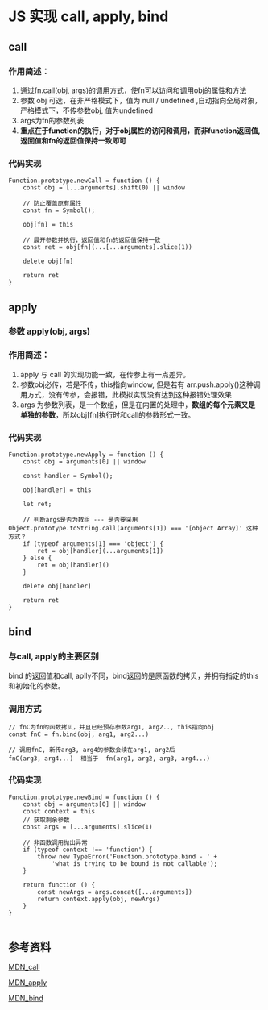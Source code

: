 # JS 实现 call, apply, bind

## call

### 作用简述：
1. 通过fn.call(obj, args)的调用方式，使fn可以访问和调用obj的属性和方法
2. 参数 obj 可选，在非严格模式下，值为 null / undefined ,自动指向全局对象，严格模式下，不传参数obj, 值为undefined
3. args为fn的参数列表
4. **重点在于function的执行，对于obj属性的访问和调用，而非function返回值, 返回值和fn的返回值保持一致即可**

### 代码实现

~~~
Function.prototype.newCall = function () {
    const obj = [...arguments].shift(0) || window
	
	// 防止覆盖原有属性
	const fn = Symbol();
    
    obj[fn] = this

	// 展开参数并执行，返回值和fn的返回值保持一致
    const ret = obj[fn](...[...arguments].slice(1))

    delete obj[fn]

    return ret
}
~~~


## apply

### 参数 apply(obj, args)

### 作用简述：
1. apply 与 call 的实现功能一致，在传参上有一点差异。
2. 参数obj必传，若是不传，this指向window, 但是若有 arr.push.apply()这种调用方式，没有传参，会报错，此模拟实现没有达到这种报错处理效果
3. args 为参数列表，是一个数组，但是在内置的处理中，**数组的每个元素又是单独的参数**，所以obj[fn]执行时和call的参数形式一致。

### 代码实现

~~~
Function.prototype.newApply = function () {
    const obj = arguments[0] || window

    const handler = Symbol();

    obj[handler] = this

    let ret;
	
	// 判断args是否为数组 --- 是否要采用 Object.prototype.toString.call(arguments[1]) === '[object Array]' 这种方式？
    if (typeof arguments[1] === 'object') {
        ret = obj[handler](...arguments[1])
    } else {
        ret = obj[handler]()
    }

    delete obj[handler]

    return ret
}
~~~


## bind

### 与call, apply的主要区别
bind 的返回值和call, aplly不同，bind返回的是原函数的拷贝，并拥有指定的this和初始化的参数。

### 调用方式
~~~
// fnC为fn的函数拷贝，并且已经预存参数arg1, arg2.., this指向obj
const fnC = fn.bind(obj, arg1, arg2...)

// 调用fnC, 新传arg3, arg4的参数会续在arg1, arg2后
fnC(arg3, arg4...)  相当于  fn(arg1, arg2, arg3, arg4...)

~~~

### 代码实现

~~~
Function.prototype.newBind = function () {
    const obj = arguments[0] || window
    const context = this
    // 获取剩余参数
    const args = [...arguments].slice(1)

	// 非函数调用抛出异常
    if (typeof context !== 'function') {
        throw new TypeError('Function.prototype.bind - ' +
            'what is trying to be bound is not callable');
    }

    return function () {
        const newArgs = args.concat([...arguments])
        return context.apply(obj, newArgs)
    }
}


~~~


## 参考资料

[MDN_call](https://developer.mozilla.org/zh-CN/docs/Web/JavaScript/Reference/Global_Objects/Function/call)

[MDN_apply](https://developer.mozilla.org/zh-CN/docs/Web/JavaScript/Reference/Global_Objects/Function/apply)

[MDN_bind](https://developer.mozilla.org/zh-CN/docs/Web/JavaScript/Reference/Global_Objects/Function/bind)